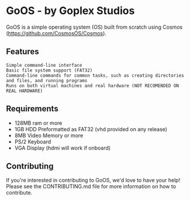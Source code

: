 # GoOS - by Goplex Studios

GoOS is a simple operating system (OS) built from scratch using Cosmos (https://github.com/CosmosOS/Cosmos).
## Features

    Simple command-line interface
    Basic file system support (FAT32)
    Command-line commands for common tasks, such as creating directories and files, and running programs
    Runs on both virtual machines and real hardware (NOT RECOMENDED ON REAL HARDWARE)

## Requirements

  - 128MB ram or more
  - 1GB HDD Preformatted as FAT32 (vhd provided on any release)
  - 8MB Video Memory or more
  - PS/2 Keyboard
  - VGA Display (hdmi will work if onboard)


## Contributing

If you're interested in contributing to GoOS, we'd love to have your help! Please see the CONTRIBUTING.md file for more information on how to contribute.

